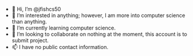 - 👋 Hi, I’m @jfishcs50
- 👀 I’m interested in anything; however, I am more into computer science than anything.
- 🌱 I’m currently learning computer science.
- 💞️ I’m looking to collaborate on nothing at the moment, this account is to submit project.
- 📫 I have no public contact information.

<!---
jfishcs50/jfishcs50 is a ✨ special ✨ repository because its `README.md` (this file) appears on your GitHub profile.
You can click the Preview link to take a look at your changes.
--->
